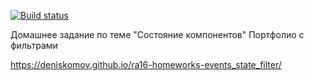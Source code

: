 [![Build status](https://ci.appveyor.com/api/projects/status/20na5tnpttu3a0gk?svg=true)](https://ci.appveyor.com/project/DenisKomov/ra16-homeworks-events-state-filter)

Домашнее задание по теме "Состояние компонентов"
Портфолио с фильтрами

https://deniskomov.github.io/ra16-homeworks-events_state_filter/
